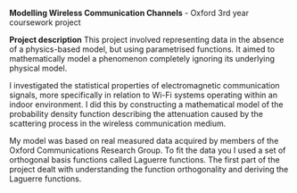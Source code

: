 **Modelling Wireless Communication Channels** - Oxford 3rd year coursework project

**Project description**
This project involved representing data in the absence of a physics-based model, but using parametrised functions. It aimed to mathematically model a phenomenon completely ignoring its underlying physical model.

I investigated the statistical properties of electromagnetic communication signals, more specifically in relation to Wi-Fi systems operating within an indoor environment. I did this by constructing a mathematical model of the probability density function describing the attenuation caused by the scattering process in the wireless communication medium. 

My model was based on real measured data acquired by members of the Oxford Communications Research Group. To fit the data you I used a set of orthogonal basis functions called Laguerre functions. The first part of the project dealt with understanding the function orthogonality and deriving the Laguerre functions.